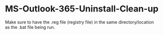 # MS-Outlook-365-Uninstall-Clean-up

Make sure to have the .reg file (registry file) in the same directory/location as the .bat file being run.
